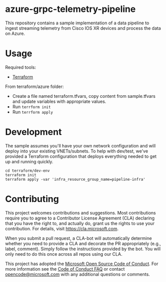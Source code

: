 # azure-grpc-telemetry-pipeline

This repository contains a sample implementation of a data pipeline to ingest streaming telemetry from Cisco IOS XR devices and process the data on Azure.

# Usage

Required tools:

* [Terraform](https://www.terraform.io/)

From terraform/azure folder:
- Create a file named terraform.tfvars, copy content from sample.tfvars and update variables with appropriate values.
- Run ```terrform init```
- Run ```terrform apply```

# Development

The sample assumes you'll have your own network configuration and will deploy into your existing VNETs/subnets. To help with dev/test, we've provided a Terraform configuration that deploys everything needed to get up and running quickly.

```shell
cd terraform/dev-env
terraform init
terraform apply -var 'infra_resource_group_name=pipeline-infra'
```


# Contributing

This project welcomes contributions and suggestions.  Most contributions require you to agree to a
Contributor License Agreement (CLA) declaring that you have the right to, and actually do, grant us
the rights to use your contribution. For details, visit https://cla.microsoft.com.

When you submit a pull request, a CLA-bot will automatically determine whether you need to provide
a CLA and decorate the PR appropriately (e.g., label, comment). Simply follow the instructions
provided by the bot. You will only need to do this once across all repos using our CLA.

This project has adopted the [Microsoft Open Source Code of Conduct](https://opensource.microsoft.com/codeofconduct/).
For more information see the [Code of Conduct FAQ](https://opensource.microsoft.com/codeofconduct/faq/) or
contact [opencode@microsoft.com](mailto:opencode@microsoft.com) with any additional questions or comments.